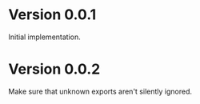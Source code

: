 # Version 0.0.1
Initial implementation.

# Version 0.0.2
Make sure that unknown exports aren't silently ignored.
